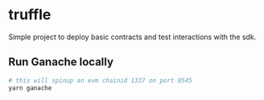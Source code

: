# truffle

Simple project to deploy basic contracts and test interactions with the sdk.

## Run Ganache locally

```bash
# this will spinup an evm chainid 1337 on port 8545
yarn ganache
```
